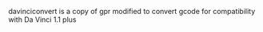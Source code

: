 davinciconvert is a copy of gpr modified to convert gcode for compatibility with Da Vinci 1.1 plus


